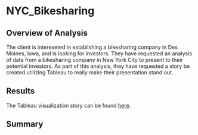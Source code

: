 # NYC_Bikesharing

## Overview of Analysis

The client is intereseted in establishing a bikesharing company in Des Moines, Iowa, and is looking for investors. They have requested an analysis of data from a bikesharing company in New York City to present to their potential investors. As part of this analysis, they have requested a story be created utilizing Tableau to really make their presentation stand out.

## Results

The Tableau visualization story can be found [here](https://public.tableau.com/app/profile/nicole.marie.housekeeper/viz/BikesharingChallengeStory/BikesharingStory).

## Summary

